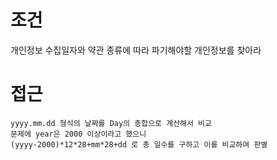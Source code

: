 # 조건
개인정보 수집일자와 약관 종류에 따라 파기해야할 개인정보를 찾아라

# 접근
```
yyyy.mm.dd 형식의 날짜를 Day의 총합으로 계산해서 비교
문제에 year은 2000 이상이라고 했으니
(yyyy-2000)*12*28+mm*28+dd 로 총 일수를 구하고 이를 비교하여 판별

```